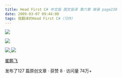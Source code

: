 ```yaml
---
title: Head First C# 中文版 图文皆译 第六章 继承 page230
date: 2009-03-07 09:44:00
tags: 我翻译的Head First C#（习作）
---
```

![](https://p-blog.csdn.net/images/p_blog_csdn_net/cuipengfei1/EntryImages/20090307/2009-03-07_09-41-26.jpg)

![](https://p-blog.csdn.net/images/p_blog_csdn_net/cuipengfei1/EntryImages/20090307/2009-03-07_09-41-42.jpg)



[ ![](https://profile.csdnimg.cn/5/2/5/3_cuipengfei1)
![](https://g.csdnimg.cn/static/user-reg-year/1x/11.png)
](https://blog.csdn.net/cuipengfei1)

[ 崔鹏飞 ](https://blog.csdn.net/cuipengfei1)

发布了127 篇原创文章  ·  获赞 8  ·  访问量 74万+

